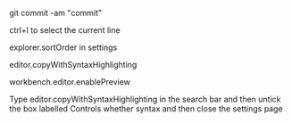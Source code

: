 git commit -am "commit"

ctrl+l to select the current line


explorer.sortOrder in settings

editor.copyWithSyntaxHighlighting 

workbench.editor.enablePreview

Type editor.copyWithSyntaxHighlighting in the search bar and then untick the box labelled Controls whether syntax and then close the settings page